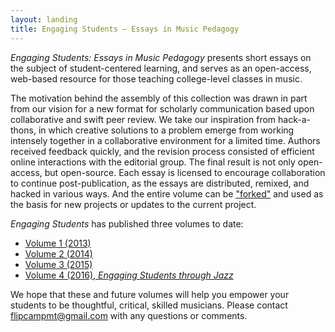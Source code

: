 ```yaml
---
layout: landing
title: Engaging Students – Essays in Music Pedagogy
---
```

_Engaging Students: Essays in Music Pedagogy_ presents short essays on the subject of student-centered learning, and serves as an open-access, web-based resource for those teaching college-level classes in music.

The motivation behind the assembly of this collection was drawn in part from our vision for a new format for scholarly communication based upon collaborative and swift peer review. We take our inspiration from hack-a-thons, in which creative solutions to a problem emerge from working intensely together in a collaborative environment for a limited time. Authors received feedback quickly, and the revision process consisted of efficient online interactions with the editorial group. The final result is not only open-access, but open-source. Each essay is licensed to encourage collaboration to continue post-publication, as the essays are distributed, remixed, and hacked in various ways. And the entire volume can be ["forked"](http://www.hybridpedagogy.com/Journal/files/GitHub_for_Academics.html) and used as the basis for new projects or updates to the current project.

*Engaging Students* has published three volumes to date:

- [Volume 1 (2013)](http://flipcamp.org/engagingstudents/toc.html)  
- [Volume 2 (2014)](http://flipcamp.org/engagingstudents2/)  
- [Volume 3 (2015)](http://flipcamp.org/engagingstudents3/)  
- [Volume 4 (2016), *Engaging Students through Jazz*](http://flipcamp.org/engagingstudents4/)  
 
We hope that these and future volumes will help you empower your students to be thoughtful, critical, skilled musicians. Please contact [flipcampmt@gmail.com](mailto:flipcampmt@gmail.com) with any questions or comments.

